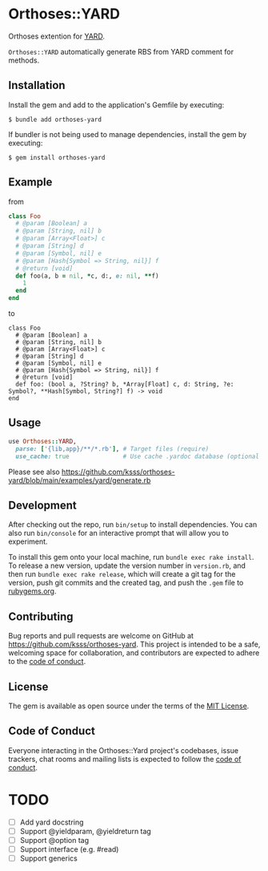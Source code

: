 # Orthoses::YARD

Orthoses extention for [YARD](https://github.com/lsegal/yard).

`Orthoses::YARD` automatically generate RBS from YARD comment for methods.

## Installation

Install the gem and add to the application's Gemfile by executing:

    $ bundle add orthoses-yard

If bundler is not being used to manage dependencies, install the gem by executing:

    $ gem install orthoses-yard

## Example

from

```rb
class Foo
  # @param [Boolean] a
  # @param [String, nil] b
  # @param [Array<Float>] c
  # @param [String] d
  # @param [Symbol, nil] e
  # @param [Hash{Symbol => String, nil}] f
  # @return [void]
  def foo(a, b = nil, *c, d:, e: nil, **f)
    1
  end
end
```

to

```rbs
class Foo
  # @param [Boolean] a
  # @param [String, nil] b
  # @param [Array<Float>] c
  # @param [String] d
  # @param [Symbol, nil] e
  # @param [Hash{Symbol => String, nil}] f
  # @return [void]
  def foo: (bool a, ?String? b, *Array[Float] c, d: String, ?e: Symbol?, **Hash[Symbol, String?] f) -> void
end
```

## Usage

```rb
use Orthoses::YARD,
  parse: ['{lib,app}/**/*.rb'], # Target files (require)
  use_cache: true               # Use cache .yardoc database (optional default:true)
```

Please see also https://github.com/ksss/orthoses-yard/blob/main/examples/yard/generate.rb

## Development

After checking out the repo, run `bin/setup` to install dependencies. You can also run `bin/console` for an interactive prompt that will allow you to experiment.

To install this gem onto your local machine, run `bundle exec rake install`. To release a new version, update the version number in `version.rb`, and then run `bundle exec rake release`, which will create a git tag for the version, push git commits and the created tag, and push the `.gem` file to [rubygems.org](https://rubygems.org).

## Contributing

Bug reports and pull requests are welcome on GitHub at https://github.com/ksss/orthoses-yard. This project is intended to be a safe, welcoming space for collaboration, and contributors are expected to adhere to the [code of conduct](https://github.com/ksss/orthoses-yard/blob/main/CODE_OF_CONDUCT.md).

## License

The gem is available as open source under the terms of the [MIT License](https://opensource.org/licenses/MIT).

## Code of Conduct

Everyone interacting in the Orthoses::Yard project's codebases, issue trackers, chat rooms and mailing lists is expected to follow the [code of conduct](https://github.com/ksss/orthoses-yard/blob/main/CODE_OF_CONDUCT.md).

# TODO

- [ ] Add yard docstring
- [ ] Support @yieldparam, @yieldreturn tag
- [ ] Support @option tag
- [ ] Support interface (e.g. #read)
- [ ] Support generics

